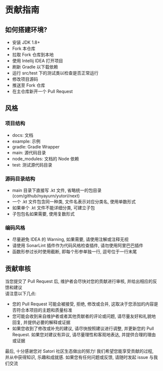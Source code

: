 # 贡献指南

## 如何搭建环境?

- 安装 JDK 1.8+
- Fork 本仓库
- 拉取 Fork 仓库到本地
- 使用 Intellij IDEA 打开项目
- 刷新 Gradle 以下载依赖
- 运行 src/test 下的测试类以检查是否正常运行
- 修改项目源码
- 推送至 Fork 仓库
- 在主仓库新开一个 Pull Request

## 风格

### 项目结构

- docs: 文档
- example: 示例
- gradle: Gradle Wrapper
- main: 源代码目录
- node_modules: 文档的 Node 依赖
- test: 测试源代码目录

### 源码目录结构

- main 目录下直接写 .kt 文件, 省略统一的包目录(com/github/nyayurn/yutori/next)
- 一个 .kt 文件包含同一种类, 文件名表示对应分类名, 使用单数形式
- 如果单个 .kt 文件不能详细分类, 可建立子包
- 子包包名如果需要, 使用复数形式

### 编码风格

- 尽量避免 IDEA 的 Warning, 如果需要, 请使用注解或注释无视
- 请使用 SonarLint 插件作为代码风格检查插件, 请勿使用阿里巴巴插件
- 函数形参过长时使用截断, 即每个形参单独一行, 逗号位于一行末尾

## 贡献审核

当您提交了 Pull Request 后, 维护者会尽快对您的贡献进行审核, 并给出相应的反馈和建议<br>
请注意以下几点:

- 您的 Pull Request 可能会被接受, 拒绝, 修改或合并, 这取决于您添加的内容是否符合本项目的主题和质量标准
- 您可能会收到来自维护者或者其他贡献者的评论或问题, 请尽量友好和礼貌地回复, 并提供必要的解释或证据
- 如果您收到了修改或补充的建议, 请尽快按照建议进行调整, 并更新您的 Pull Request. 如果您对建议有异议, 请尽量理性和客观地表达, 并提供合理的理由或证据

最后, 十分感谢您对 Satori 社区生态做出的努力! 我们希望您能享受贡献的过程, 并从中获得知识, 乐趣和成就感. 如果您有任何问题或反馈, 请随时发起 issue 与我们交流